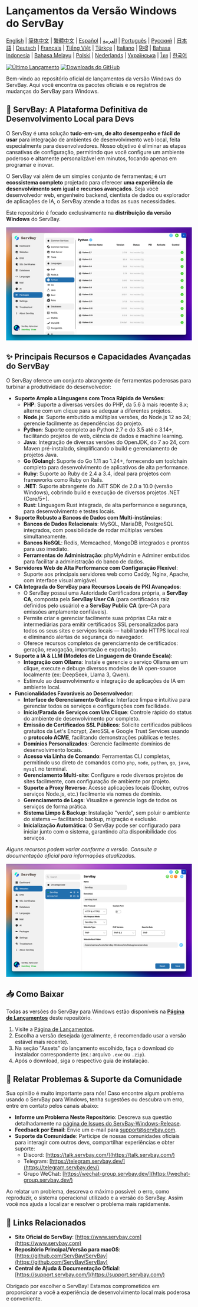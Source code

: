 # Lançamentos da Versão Windows do ServBay

[English](/README.md) | [简体中文](/README_zh-CN.md) | [繁體中文](/README_zh-TW.md) | [Español](/README_es.md) | [العربية](/README_ar.md) | [Português](/README_pt.md) | [Русский](/README_ru.md) | [日本語](/README_ja.md) | [Deutsch](/README_de.md) | [Français](/README_fr.md) | [Tiếng Việt](/README_vi.md) | [Türkçe](/README_tr.md) | [Italiano](/README_it.md) | [हिन्दी](/README_hi.md) | [Bahasa Indonesia](/README_id.md) | [Bahasa Melayu](/README_ms.md) | [Polski](/README_pl.md) | [Nederlands](/README_nl.md) | [Українська](/README_uk.md) | [ไทย](/README_th.md) | [한국어](/README_ko.md)

[![Último Lançamento](https://img.shields.io/github/v/release/ServBay/ServBay-Windows-Release?display_name=tag&sort=date&label=Latest%20Release)](https://github.com/ServBay/ServBay-Windows-Release/releases/latest)
[![Downloads do GitHub](https://img.shields.io/github/downloads/ServBay/ServBay-Windows-Release/total?label=Total%20Downloads)](https://github.com/ServBay/ServBay-Windows-Release/releases)

Bem-vindo ao repositório oficial de lançamentos da versão Windows do ServBay. Aqui você encontra os pacotes oficiais e os registros de mudanças do ServBay para Windows.

## 🚀 ServBay: A Plataforma Definitiva de Desenvolvimento Local para Devs

O ServBay é uma solução **tudo-em-um, de alto desempenho e fácil de usar** para integração de ambientes de desenvolvimento web local, feita especialmente para desenvolvedores. Nosso objetivo é eliminar as etapas cansativas de configuração, permitindo que você configure um ambiente poderoso e altamente personalizável em minutos, focando apenas em programar e inovar.

O ServBay vai além de um simples conjunto de ferramentas; é um **ecossistema completo** projetado para oferecer **uma experiência de desenvolvimento sem igual e recursos avançados**. Seja você desenvolvedor web, engenheiro backend, cientista de dados ou explorador de aplicações de IA, o ServBay atende a todas as suas necessidades.

Este repositório é focado exclusivamente na **distribuição da versão Windows** do ServBay.

![Captura de tela da versão Windows do ServBay: Softwares](screenshots/softwares.png)

## ✨ Principais Recursos e Capacidades Avançadas do ServBay

O ServBay oferece um conjunto abrangente de ferramentas poderosas para turbinar a produtividade do desenvolvedor:

*   **Suporte Amplo a Linguagens com Troca Rápida de Versões**:
    *   **PHP**: Suporte a diversas versões do PHP, da 5.6 à mais recente 8.x; alterne com um clique para se adequar a diferentes projetos.
    *   **Node.js**: Suporte embutido a múltiplas versões, do Node.js 12 ao 24; gerencie facilmente as dependências do projeto.
    *   **Python**: Suporte completo ao Python 2.7 e do 3.5 até o 3.14+, facilitando projetos de web, ciência de dados e machine learning.
    *   **Java**: Integração de diversas versões do OpenJDK, do 7 ao 24, com Maven pré-instalado, simplificando o build e gerenciamento de projetos Java.
    *   **Go (Golang)**: Suporte do Go 1.11 ao 1.24+, fornecendo um toolchain completo para desenvolvimento de aplicativos de alta performance.
    *   **Ruby**: Suporte ao Ruby de 2.4 a 3.4, ideal para projetos com frameworks como Ruby on Rails.
    *   **.NET**: Suporte abrangente do .NET SDK de 2.0 a 10.0 (versão Windows), cobrindo build e execução de diversos projetos .NET (Core/5+).
    *   **Rust**: Linguagem Rust integrada, de alta performance e segurança, para desenvolvimento e testes locais.
*   **Suporte Robusto a Bancos de Dados com Multi-instâncias**:
    *   **Bancos de Dados Relacionais**: MySQL, MariaDB, PostgreSQL integrados, com possibilidade de rodar múltiplas versões simultaneamente.
    *   **Bancos NoSQL**: Redis, Memcached, MongoDB integrados e prontos para uso imediato.
    *   **Ferramentas de Administração**: phpMyAdmin e Adminer embutidos para facilitar a administração do banco de dados.
*   **Servidores Web de Alta Performance com Configuração Flexível**:
    *   Suporte aos principais servidores web como Caddy, Nginx, Apache, com interface visual amigável.
*   **CA Integrada do ServBay para Recursos Locais de PKI Avançados**:
    *   O ServBay possui uma Autoridade Certificadora própria, a **ServBay CA**, composta pela **ServBay User CA** (para certificados raiz definidos pelo usuário) e a **ServBay Public CA** (pre-CA para emissões amplamente confiáveis).
    *   Permite criar e gerenciar facilmente suas próprias CAs raiz e intermediárias para emitir certificados SSL personalizados para todos os seus sites e serviços locais — habilitando HTTPS local real e eliminando alertas de segurança do navegador.
    *   Oferece recursos completos de gerenciamento de certificados: geração, revogação, importação e exportação.
*   **Suporte a IA & LLM (Modelos de Linguagem de Grande Escala)**:
    *   **Integração com Ollama**: Instale e gerencie o serviço Ollama em um clique, execute e debuge diversos modelos de IA open-source localmente (ex: DeepSeek, Llama 3, Qwen).
    *   Estímulo ao desenvolvimento e integração de aplicações de IA em ambiente local.
*   **Funcionalidades Favoráveis ao Desenvolvedor**:
    *   **Interface de Gerenciamento Gráfica**: Interface limpa e intuitiva para gerenciar todos os serviços e configurações com facilidade.
    *   **Início/Parada de Serviços com Um Clique**: Controle rápido do status do ambiente de desenvolvimento por completo.
    *   **Emissão de Certificados SSL Públicos**: Solicite certificados públicos gratuitos da Let's Encrypt, ZeroSSL e Google Trust Services usando o **protocolo ACME**, facilitando demonstrações públicas e testes.
    *   **Domínios Personalizados**: Gerencie facilmente domínios de desenvolvimento locais.
    *   **Acesso via Linha de Comando**: Ferramentas CLI completas, permitindo uso direto de comandos como `php`, `node`, `python`, `go`, `java`, `mysql` no terminal.
    *   **Gerenciamento Multi-site**: Configure e rode diversos projetos de sites facilmente, com configuração de ambiente por projeto.
    *   **Suporte a Proxy Reverso**: Acesse aplicações locais (Docker, outros serviços Node.js, etc.) facilmente via nomes de domínio.
    *   **Gerenciamento de Logs**: Visualize e gerencie logs de todos os serviços de forma prática.
    *   **Sistema Limpo & Backup**: Instalação "verde", sem poluir o ambiente do sistema — facilitando backup, migração e exclusão.
    *   **Inicialização Automática**: O ServBay pode ser configurado para iniciar junto com o sistema, garantindo alta disponibilidade dos serviços.

*Alguns recursos podem variar conforme a versão. Consulte a documentação oficial para informações atualizadas.*

![Captura de tela da versão Windows do ServBay: Website](screenshots/website.png)

## 📥 Como Baixar

Todas as versões do ServBay para Windows estão disponíveis na **[Página de Lançamentos](https://github.com/ServBay/ServBay-Windows-Release/releases)** deste repositório.

1.  Visite a [Página de Lançamentos](https://github.com/ServBay/ServBay-Windows-Release/releases).
2.  Escolha a versão desejada (geralmente, é recomendado usar a versão estável mais recente).
3.  Na seção "Assets" do lançamento escolhido, faça o download do instalador correspondente (ex.: arquivo `.exe` ou `.zip`).
4.  Após o download, siga o respectivo guia de instalação.

## 💬 Relatar Problemas & Suporte da Comunidade

Sua opinião é muito importante para nós! Caso encontre algum problema usando o ServBay para Windows, tenha sugestões ou descubra um erro, entre em contato pelos canais abaixo:

*   **Informe um Problema Neste Repositório**: Descreva sua questão detalhadamente na [página de Issues do ServBay-Windows-Release](https://github.com/ServBay/ServBay-Windows-Release/issues).
*   **Feedback por Email**: Envie um e-mail para [support@servbay.com](mailto:support@servbay.com).
*   **Suporte da Comunidade**: Participe de nossas comunidades oficiais para interagir com outros devs, compartilhar experiências e obter suporte:
    *   Discord: [https://talk.servbay.com/](https://talk.servbay.com/)
    *   Telegram: [https://telegram.servbay.dev/](https://telegram.servbay.dev/)
    *   Grupo WeChat: [https://wechat-group.servbay.dev/](https://wechat-group.servbay.dev/)

Ao relatar um problema, descreva o máximo possível: o erro, como reproduzir, o sistema operacional utilizado e a versão do ServBay. Assim você nos ajuda a localizar e resolver o problema mais rapidamente.

## 🔗 Links Relacionados

*   **Site Oficial do ServBay**: [https://www.servbay.com](https://www.servbay.com)
*   **Repositório Principal/Versão para macOS**: [https://github.com/ServBay/ServBay](https://github.com/ServBay/ServBay)
*   **Central de Ajuda & Documentação Oficial**: [https://support.servbay.com/](https://support.servbay.com/)

Obrigado por escolher o ServBay! Estamos comprometidos em proporcionar a você a experiência de desenvolvimento local mais poderosa e conveniente.